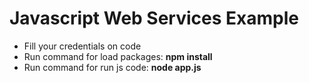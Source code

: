 # Javascript Web Services Example
  - Fill your credentials on code
  - Run command for load packages: **npm install**
  - Run command for run js code: **node app.js**
